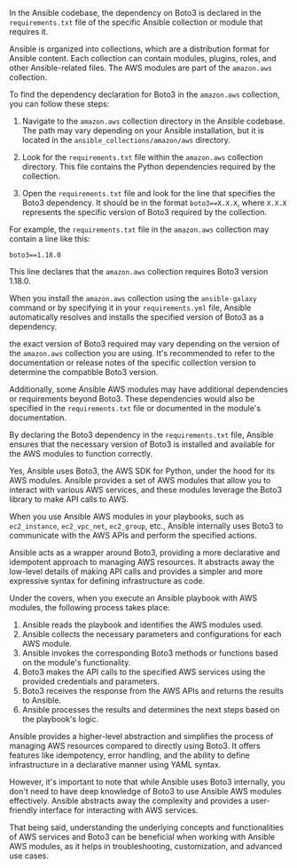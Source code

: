 In the Ansible codebase, the dependency on Boto3 is declared in the `requirements.txt` file of the specific Ansible collection or module that requires it.

Ansible is organized into collections, which are a distribution format for Ansible content. Each collection can contain modules, plugins, roles, and other Ansible-related files. The AWS modules are part of the `amazon.aws` collection.

To find the dependency declaration for Boto3 in the `amazon.aws` collection, you can follow these steps:

1. Navigate to the `amazon.aws` collection directory in the Ansible codebase. The path may vary depending on your Ansible installation, but it is  located in the `ansible_collections/amazon/aws` directory.

2. Look for the `requirements.txt` file within the `amazon.aws` collection directory. This file contains the Python dependencies required by the collection.

3. Open the `requirements.txt` file and look for the line that specifies the Boto3 dependency. It should be in the format `boto3==X.X.X`, where `X.X.X` represents the specific version of Boto3 required by the collection.

For example, the `requirements.txt` file in the `amazon.aws` collection may contain a line like this:

```
boto3==1.18.0
```

This line declares that the `amazon.aws` collection requires Boto3 version 1.18.0.

When you install the `amazon.aws` collection using the `ansible-galaxy` command or by specifying it in your `requirements.yml` file, Ansible automatically resolves and installs the specified version of Boto3 as a dependency.

 the exact version of Boto3 required may vary depending on the version of the `amazon.aws` collection you are using. It's recommended to refer to the documentation or release notes of the specific collection version to determine the compatible Boto3 version.

Additionally, some Ansible AWS modules may have additional dependencies or requirements beyond Boto3. These dependencies would also be specified in the `requirements.txt` file or documented in the module's documentation.

By declaring the Boto3 dependency in the `requirements.txt` file, Ansible ensures that the necessary version of Boto3 is installed and available for the AWS modules to function correctly.

Yes, Ansible uses Boto3, the AWS SDK for Python, under the hood for its AWS modules. Ansible provides a set of AWS modules that allow you to interact with various AWS services, and these modules leverage the Boto3 library to make API calls to AWS.

When you use Ansible AWS modules in your playbooks, such as `ec2_instance`, `ec2_vpc_net`, `ec2_group`, etc., Ansible internally uses Boto3 to communicate with the AWS APIs and perform the specified actions.

Ansible acts as a wrapper around Boto3, providing a more declarative and idempotent approach to managing AWS resources. It abstracts away the low-level details of making API calls and provides a simpler and more expressive syntax for defining infrastructure as code.

Under the covers, when you execute an Ansible playbook with AWS modules, the following process takes place:

1. Ansible reads the playbook and identifies the AWS modules used.
2. Ansible collects the necessary parameters and configurations for each AWS module.
3. Ansible invokes the corresponding Boto3 methods or functions based on the module's functionality.
4. Boto3 makes the API calls to the specified AWS services using the provided credentials and parameters.
5. Boto3 receives the response from the AWS APIs and returns the results to Ansible.
6. Ansible processes the results and determines the next steps based on the playbook's logic.

Ansible provides a higher-level abstraction and simplifies the process of managing AWS resources compared to directly using Boto3. It offers features like idempotency, error handling, and the ability to define infrastructure in a declarative manner using YAML syntax.

However, it's important to note that while Ansible uses Boto3 internally, you don't need to have deep knowledge of Boto3 to use Ansible AWS modules effectively. Ansible abstracts away the complexity and provides a user-friendly interface for interacting with AWS services.

That being said, understanding the underlying concepts and functionalities of AWS services and Boto3 can be beneficial when working with Ansible AWS modules, as it helps in troubleshooting, customization, and advanced use cases.
